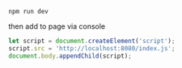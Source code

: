 ```shell
npm run dev
```

then add to page via console

```js
let script = document.createElement('script');
script.src = 'http://localhost:8080/index.js'; 
document.body.appendChild(script); 
```